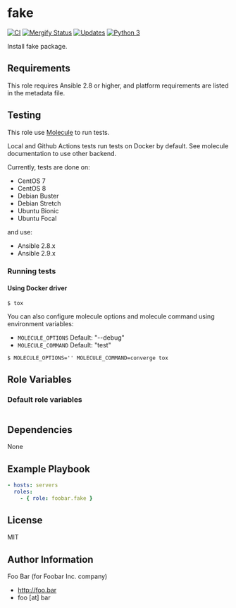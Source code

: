 # fake

[![CI](https://github.com/infOpen/ansible-role-fake/workflows/CI/badge.svg)](https://github.com/infOpen/ansible-role-fake/actions)
[![Mergify Status][mergify-status]][mergify]
[![Updates](https://pyup.io/repos/github/infOpen/ansible-role-fake/shield.svg)](https://pyup.io/repos/github/infOpen/ansible-role-fake/)
[![Python 3](https://pyup.io/repos/github/infOpen/ansible-role-fake/python-3-shield.svg)](https://pyup.io/repos/github/infOpen/ansible-role-fake/)

Install fake package.

## Requirements

This role requires Ansible 2.8 or higher,
and platform requirements are listed in the metadata file.

## Testing

This role use [Molecule](https://github.com/ansible-community/molecule) to run tests.

Local and Github Actions tests run tests on Docker by default.
See molecule documentation to use other backend.

Currently, tests are done on:
- CentOS 7
- CentOS 8
- Debian Buster
- Debian Stretch
- Ubuntu Bionic
- Ubuntu Focal

and use:
- Ansible 2.8.x
- Ansible 2.9.x

### Running tests

#### Using Docker driver

```
$ tox
```

You can also configure molecule options and molecule command using environment variables:
* `MOLECULE_OPTIONS` Default: "--debug"
* `MOLECULE_COMMAND` Default: "test"

```
$ MOLECULE_OPTIONS='' MOLECULE_COMMAND=converge tox
```

## Role Variables

### Default role variables

``` yaml
```

## Dependencies

None

## Example Playbook

``` yaml
- hosts: servers
  roles:
    - { role: foobar.fake }
```

## License

MIT

## Author Information

Foo Bar (for Foobar Inc. company)
- http://foo.bar
- foo [at] bar

[mergify]: https://mergify.io
[mergify-status]: https://img.shields.io/endpoint.svg?url=https://gh.mergify.io/badges/infOpen/ansible-role-fake&style=flat
